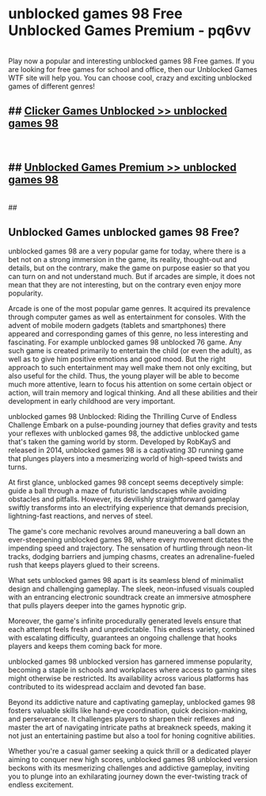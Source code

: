 # unblocked games 98 Free Unblocked Games Premium - pq6vv <br>
<br>
Play now a popular and interesting unblocked games 98 Free games. If you are looking for free games for school and office, then our Unblocked Games WTF site will help you. You can choose cool, crazy and exciting unblocked games of different genres!


## ##  [Clicker Games Unblocked >> unblocked games 98](http://freeplayer.one?title=unblocked_games_98&ref=M1)
  <br>

##  ## [Unblocked Games Premium >> unblocked games 98](http://freeplayer.one?title=unblocked_games_98&ref=M1)
  <br>
  ##



## Unblocked Games unblocked games 98 Free?

unblocked games 98 are a very popular game for today, where there is a bet not on a strong immersion in the game, its reality, thought-out and details, but on the contrary, make the game on purpose easier so that you can turn on and not understand much. But if arcades are simple, it does not mean that they are not interesting, but on the contrary even enjoy more popularity.

Arcade is one of the most popular game genres. It acquired its prevalence through computer games as well as entertainment for consoles. With the advent of mobile modern gadgets (tablets and smartphones) there appeared and corresponding games of this genre, no less interesting and fascinating. For example unblocked games 98 unblocked 76 game. Any such game is created primarily to entertain the child (or even the adult), as well as to give him positive emotions and good mood. But the right approach to such entertainment may well make them not only exciting, but also useful for the child. Thus, the young player will be able to become much more attentive, learn to focus his attention on some certain object or action, will train memory and logical thinking. And all these abilities and their development in early childhood are very important.

unblocked games 98 Unblocked: Riding the Thrilling Curve of Endless Challenge
Embark on a pulse-pounding journey that defies gravity and tests your reflexes with unblocked games 98, the addictive unblocked game that's taken the gaming world by storm. Developed by RobKayS and released in 2014, unblocked games 98 is a captivating 3D running game that plunges players into a mesmerizing world of high-speed twists and turns.

At first glance, unblocked games 98 concept seems deceptively simple: guide a ball through a maze of futuristic landscapes while avoiding obstacles and pitfalls. However, its devilishly straightforward gameplay swiftly transforms into an electrifying experience that demands precision, lightning-fast reactions, and nerves of steel.

The game's core mechanic revolves around maneuvering a ball down an ever-steepening unblocked games 98, where every movement dictates the impending speed and trajectory. The sensation of hurtling through neon-lit tracks, dodging barriers and jumping chasms, creates an adrenaline-fueled rush that keeps players glued to their screens.

What sets unblocked games 98 apart is its seamless blend of minimalist design and challenging gameplay. The sleek, neon-infused visuals coupled with an entrancing electronic soundtrack create an immersive atmosphere that pulls players deeper into the games hypnotic grip.

Moreover, the game's infinite procedurally generated levels ensure that each attempt feels fresh and unpredictable. This endless variety, combined with escalating difficulty, guarantees an ongoing challenge that hooks players and keeps them coming back for more.

unblocked games 98 unblocked version has garnered immense popularity, becoming a staple in schools and workplaces where access to gaming sites might otherwise be restricted. Its availability across various platforms has contributed to its widespread acclaim and devoted fan base.

Beyond its addictive nature and captivating gameplay, unblocked games 98 fosters valuable skills like hand-eye coordination, quick decision-making, and perseverance. It challenges players to sharpen their reflexes and master the art of navigating intricate paths at breakneck speeds, making it not just an entertaining pastime but also a tool for honing cognitive abilities.

Whether you're a casual gamer seeking a quick thrill or a dedicated player aiming to conquer new high scores, unblocked games 98 unblocked version beckons with its mesmerizing challenges and addictive gameplay, inviting you to plunge into an exhilarating journey down the ever-twisting track of endless excitement.